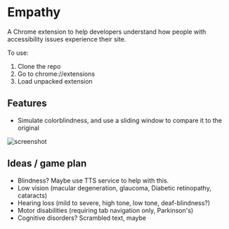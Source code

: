 Empathy
==========

A Chrome extension to help developers understand how people with accessibility issues experience their site.

To use:
1. Clone the repo
2. Go to chrome://extensions
3. Load unpacked extension

Features
--------------
- Simulate colorblindness, and use a sliding window to compare it to the original

![screenshot](http://raw.github.com/chrisranderson/empathy/master/screenshot.png)

Ideas / game plan
--------
- Blindness? Maybe use TTS service to help with this.
- Low vision (macular degeneration, glaucoma, Diabetic retinopathy, cataracts)
- Hearing loss (mild to severe, high tone, low tone, deaf-blindness?)
- Motor disabilities (requiring tab navigation only, Parkinson's)
- Cognitive disorders? Scrambled text, maybe